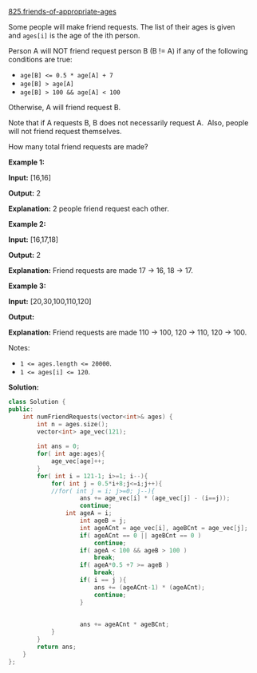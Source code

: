 [825.friends-of-appropriate-ages](https://leetcode.com/problems/friends-of-appropriate-ages/)  

Some people will make friend requests. The list of their ages is given and `ages[i]` is the age of the ith person. 

Person A will NOT friend request person B (B != A) if any of the following conditions are true:

*   `age[B] <= 0.5 * age[A] + 7`
*   `age[B] > age[A]`
*   `age[B] > 100 && age[A] < 100`

Otherwise, A will friend request B.

Note that if A requests B, B does not necessarily request A.  Also, people will not friend request themselves.

How many total friend requests are made?

**Example 1:**

  
**Input:** \[16,16\]
  
**Output:** 2
  
**Explanation:** 2 people friend request each other.
  

**Example 2:**

  
**Input:** \[16,17,18\]
  
**Output:** 2
  
**Explanation:** Friend requests are made 17 -> 16, 18 -> 17.

**Example 3:**

  
**Input:** \[20,30,100,110,120\]
  
**Output:** 
  
**Explanation:** Friend requests are made 110 -> 100, 120 -> 110, 120 -> 100.
  

Notes:

*   `1 <= ages.length <= 20000`.
*   `1 <= ages[i] <= 120`.  



**Solution:**  

```cpp
class Solution {
public:
    int numFriendRequests(vector<int>& ages) {
        int n = ages.size();
        vector<int> age_vec(121);
        
        int ans = 0;
        for( int age:ages){
            age_vec[age]++;
        }
        for( int i = 121-1; i>=1; i--){
            for( int j = 0.5*i+8;j<=i;j++){
            //for( int j = i; j>=0; j--){
                    ans += age_vec[i] * (age_vec[j] - (i==j));
                    continue;
                int ageA = i;
                    int ageB = j;
                    int ageACnt = age_vec[i], ageBCnt = age_vec[j];
                    if( ageACnt == 0 || ageBCnt == 0 )
                        continue;
                    if( ageA < 100 && ageB > 100 )
                        break;
                    if( ageA*0.5 +7 >= ageB )
                        break;
                    if( i == j ){
                        ans += (ageACnt-1) * (ageACnt);
                        continue;
                    }
                    
                    
                    ans += ageACnt * ageBCnt;
            }
        }
        return ans;
    }
};
```
      